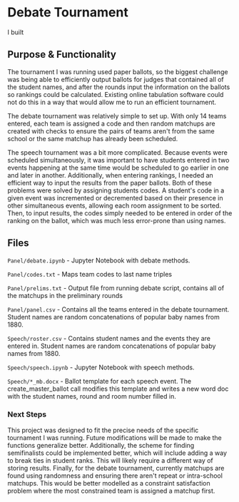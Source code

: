 # Debate Tournament

I built 

## Purpose & Functionality

The tournament I was running used paper ballots, so the biggest challenge was being able to efficiently output ballots for judges that contained all of the student names, and after the rounds input the information on the ballots so rankings could be calculated. Existing online tabulation software could not do this in a way that would allow me to run an efficient tournament. 

The debate tournament was relatively simple to set up. With only 14 teams entered, each team is assigned a code and then random matchups are created with checks to ensure the pairs of teams aren't from the same school or the same matchup has already been scheduled. 

The speech tournament was a bit more complicated. Because events were scheduled simultaneously, it was important to have students entered in two events happening at the same time would be scheduled to go earlier in one and later in another. Additionally, when entering rankings, I needed an efficient way to input the results from the paper ballots. Both of these problems were solved by assigning students codes. A student's code in a given event was incremented or decremented based on their presence in other simultaneous events, allowing each room assignment to be sorted. Then, to input results, the codes simply needed to be entered in order of the ranking on the ballot, which was much less error-prone than using names. 

## Files
`Panel/debate.ipynb` - Jupyter Notebook with debate methods. 

`Panel/codes.txt` - Maps team codes to last name triples

`Panel/prelims.txt` - Output file from running debate script, contains all of the matchups in the preliminary rounds

`Panel/panel.csv` - Contains all the teams entered in the debate tournament. Student names are random concatenations of popular baby names from 1880.

`Speech/roster.csv` - Contains student names and the events they are entered in. Student names are random concatenations of popular baby names from 1880.

`Speech/speech.ipynb` - Jupyter Notebook with speech methods. 

`Speech/*_mb.docx` - Ballot template for each speech event. The create_master_ballot call modifies this template and writes a new word doc with the student names, round and room number filled in. 

### Next Steps

This project was designed to fit the precise needs of the specific tournament I was running. Future modifications will be made to make the functions generalize better. Additionally, the scheme for finding semifinalists could be implemented better, which will include adding a way to break ties in student ranks. This will likely require a different way of storing results. Finally, for the debate tournament, currently matchups are found using randomness and ensuring there aren't repeat or intra-school matchups. This would be better modelled as a constraint satisfaction problem where the most constrained team is assigned a matchup first. 
